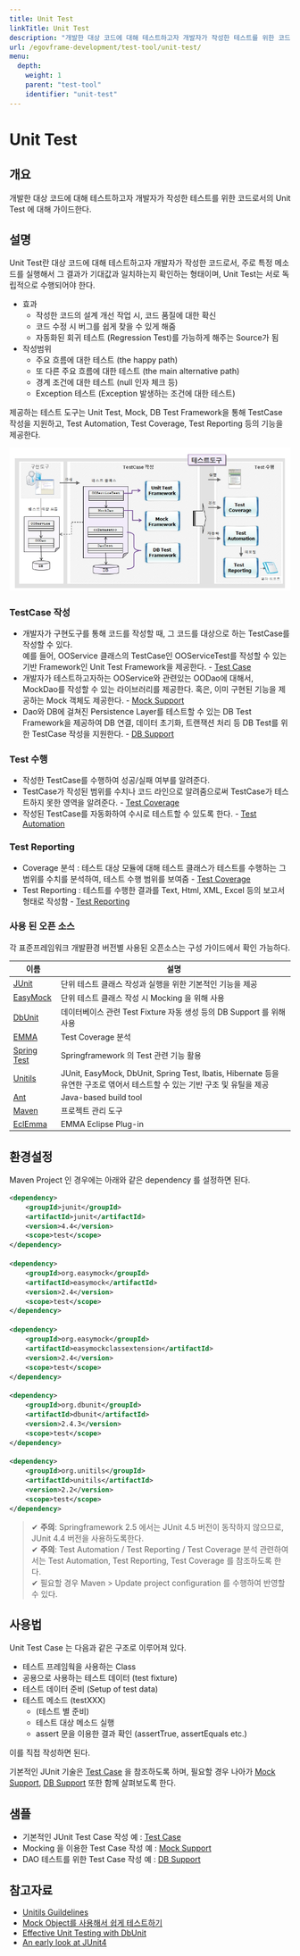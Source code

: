 ```yaml
---
title: Unit Test
linkTitle: Unit Test
description: "개발한 대상 코드에 대해 테스트하고자 개발자가 작성한 테스트를 위한 코드로서의 Unit Test 에 대해 가이드한다."
url: /egovframe-development/test-tool/unit-test/
menu:
  depth:
    weight: 1
    parent: "test-tool"
    identifier: "unit-test"
---
```


# Unit Test

## 개요

개발한 대상 코드에 대해 테스트하고자 개발자가 작성한 테스트를 위한 코드로서의 Unit Test 에 대해 가이드한다.

## 설명

Unit Test란 대상 코드에 대해 테스트하고자 개발자가 작성한 코드로서, 주로 특정 메소드를 실행해서 그 결과가 기대값과 일치하는지 확인하는 형태이며, Unit Test는 서로 독립적으로 수행되어야 한다.   

* 효과  
   * 작성한 코드의 설계 개선 작업 시, 코드 품질에 대한 확신  
   * 코드 수정 시 버그를 쉽게 찾을 수 있게 해줌  
   * 자동화된 회귀 테스트 (Regression Test)를 가능하게 해주는 Source가 됨
* 작성범위  
   * 주요 흐름에 대한 테스트 (the happy path)  
   * 또 다른 주요 흐름에 대한 테스트 (the main alternative path)  
   * 경계 조건에 대한 테스트 (null 인자 체크 등)  
   * Exception 테스트 (Exception 발생하는 조건에 대한 테스트)

제공하는 테스트 도구는 Unit Test, Mock, DB Test Framework을 통해 TestCase 작성을 지원하고, Test Automation, Test Coverage, Test Reporting 등의 기능을 제공한다.

![테스트 도구](./images/unit-test-tool.jpg)
### TestCase 작성

* 개발자가 구현도구를 통해 코드를 작성할 때, 그 코드를 대상으로 하는 TestCase를 작성할 수 있다.  
 예를 들어, OOService 클래스의 TestCase인 OOServiceTest를 작성할 수 있는 기반 Framework인 Unit Test Framework을 제공한다. - [Test Case](./test-case.md)
* 개발자가 테스트하고자하는 OOService와 관련있는 OODao에 대해서, MockDao를 작성할 수 있는 라이브러리를 제공한다. 혹은, 이미 구현된 기능을 제공하는 Mock 객체도 제공한다. - [Mock Support](./mock-support.md)
* Dao와 DB에 걸쳐진 Persistence Layer를 테스트할 수 있는 DB Test Framework을 제공하여 DB 연결, 데이터 초기화, 트랜잭션 처리 등 DB Test를 위한 TestCase 작성을 지원한다. - [DB Support](./db-support.md)

### Test 수행

* 작성한 TestCase를 수행하여 성공/실패 여부를 알려준다.
* TestCase가 작성된 범위를 수치나 코드 라인으로 알려줌으로써 TestCase가 테스트하지 못한 영역을 알려준다. - [Test Coverage](./test-coverage.md)
* 작성된 TestCase를 자동화하여 수시로 테스트할 수 있도록 한다. - [Test Automation](./test-automation.md)

### Test Reporting

* Coverage 분석 : 테스트 대상 모듈에 대해 테스트 클래스가 테스트를 수행하는 그 범위를 수치를 분석하여, 테스트 수행 범위를 보여줌 - [Test Coverage](./test-coverage.md)
* Test Reporting : 테스트를 수행한 결과를 Text, Html, XML, Excel 등의 보고서 형태로 작성함 - [Test Reporting](./test-reporting.md)

### 사용 된 오픈 소스

각 표준프레임워크 개발환경 버전별 사용된 오픈소스는 구성 가이드에서 확인 가능하다.   

| 이름 | 설명 |
|------|------|
| [JUnit](http://junit.org/) | 단위 테스트 클래스 작성과 실행을 위한 기본적인 기능을 제공 |
| [EasyMock](http://www.easymock.org/) | 단위 테스트 클래스 작성 시 Mocking 을 위해 사용 |
| [DbUnit](http://dbunit.sourceforge.net/) | 데이터베이스 관련 Test Fixture 자동 생성 등의 DB Support 를 위해 사용 |
| [EMMA](http://emma.sourceforge.net/) | Test Coverage 분석 |
| [Spring Test](http://www.springsource.org/) | Springframework 의 Test 관련 기능 활용 |
| [Unitils](http://unitils.sourceforge.net/) | JUnit, EasyMock, DbUnit, Spring Test, Ibatis, Hibernate 등을 유연한 구조로 엮어서 테스트할 수 있는 기반 구조 및 유틸을 제공 |
| [Ant](http://ant.apache.org/) | Java-based build tool |
| [Maven](http://unitils.sourceforge.net/summary.html) | 프로젝트 관리 도구 |
| [EclEmma](http://www.eclemma.org) | EMMA Eclipse Plug-in |

## 환경설정

Maven Project 인 경우에는 아래와 같은 dependency 를 설정하면 된다.

```xml
<dependency>
    <groupId>junit</groupId>
    <artifactId>junit</artifactId>
    <version>4.4</version>
    <scope>test</scope>
</dependency>

<dependency>
    <groupId>org.easymock</groupId>
    <artifactId>easymock</artifactId>
    <version>2.4</version>
    <scope>test</scope>
</dependency>

<dependency>
    <groupId>org.easymock</groupId>
    <artifactId>easymockclassextension</artifactId>
    <version>2.4</version>
    <scope>test</scope>
</dependency>

<dependency>
    <groupId>org.dbunit</groupId>
    <artifactId>dbunit</artifactId>
    <version>2.4.3</version>
    <scope>test</scope>
</dependency>

<dependency>
    <groupId>org.unitils</groupId>
    <artifactId>unitils</artifactId>
    <version>2.2</version>
    <scope>test</scope>
</dependency>
```

> ✔ **주의**: Springframework 2.5 에서는 JUnit 4.5 버전이 동작하지 않으므로, JUnit 4.4 버전을 사용하도록한다.   
> ✔ **주의**: Test Automation / Test Reporting / Test Coverage 분석 관련하여서는 Test Automation, Test Reporting, Test Coverage 를 참조하도록 한다.   
> ✔ 필요할 경우 Maven > Update project configuration 를 수행하여 반영할 수 있다.

## 사용법

Unit Test Case 는 다음과 같은 구조로 이루어져 있다.

* 테스트 프레임웍을 사용하는 Class
* 공용으로 사용하는 테스트 데이터 (test fixture)
* 테스트 데이터 준비 (Setup of test data)
* 테스트 메소드 (testXXX)  
   * (테스트 별 준비)  
   * 테스트 대상 메소드 실행  
   * assert 문을 이용한 결과 확인 (assertTrue, assertEquals etc.)

이를 직접 작성하면 된다.

기본적인 JUnit 기술은 [Test Case](./test-case.md) 을 참조하도록 하며, 필요할 경우 나아가 [Mock Support](./mock-support.md), [DB Support](./db-support.md) 또한 함께 살펴보도록 한다.

## 샘플

* 기본적인 JUnit Test Case 작성 예 : [Test Case](./test-case.md)
* Mocking 을 이용한 Test Case 작성 예 : [Mock Support](./mock-support.md)
* DAO 테스트를 위한 Test Case 작성 예 : [DB Support](./db-support.md)

## 참고자료

* [Unitils Guildelines](http://unitils.sourceforge.net/guidelines.html)
* [Mock Object를 사용해서 쉽게 테스트하기](http://www.ibm.com/developerworks/kr/event/screencast/final/01/)
* [Effective Unit Testing with DbUnit](http://www.onjava.com/pub/a/onjava/2004/01/21/dbunit.html)
* [An early look at JUnit4](http://www.ibm.com/developerworks/java/library/j-junit4.html)
